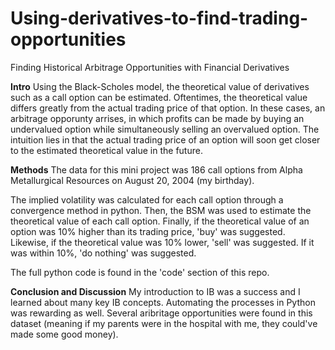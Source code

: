 # Using-derivatives-to-find-trading-opportunities
Finding Historical Arbitrage Opportunities with Financial Derivatives


**Intro**
Using the Black-Scholes model, the theoretical value of derivatives such as a call option can be estimated. Oftentimes, the theoretical value differs greatly from the actual trading price of that option. In these cases, an arbitrage opporunty arrises, in which profits can be made by buying an undervalued option while simultaneously selling an overvalued option. The intuition lies in that the actual trading price of an option will soon get closer to the estimated theoretical value in the future.


**Methods**
The data for this mini project was 186 call options from Alpha Metallurgical Resources on August 20, 2004 (my birthday). 

The implied volatility was calculated for each call option through a convergence method in python. Then, the BSM was used to estimate the theoretical value of each call option. Finally, if the theoretical value of an option was 10% higher than its trading price, 'buy' was suggested. Likewise, if the theoretical value was 10% lower, 'sell' was suggested. If it was within 10%, 'do nothing' was suggested.

The full python code is found in the 'code' section of this repo.

**Conclusion and Discussion**
My introduction to IB was a success and I learned about many key IB concepts. Automating the processes in Python was rewarding as well. Several aribritage opportunities were found in this dataset (meaning if my parents were in the hospital with me, they could've made some good money).
